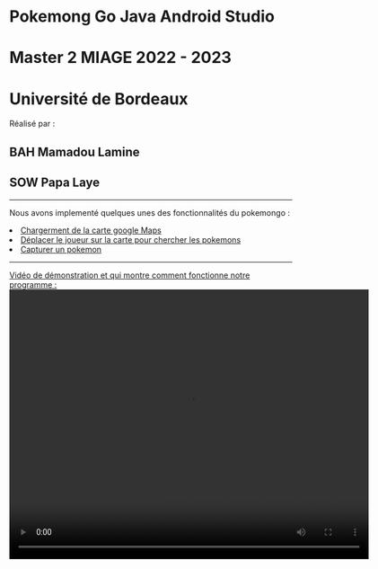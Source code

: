 # Pokemong Go Java Android Studio
# Master 2 MIAGE 2022 - 2023
# Université de Bordeaux
Réalisé par : 
## BAH Mamadou Lamine
## SOW Papa Laye
---  

Nous avons implementé quelques unes des fonctionnalités du pokemongo :  
<u>
  <li>Chargerment de la carte google Maps</li>
  <li>Déplacer le joueur sur la carte pour chercher les pokemons</li>
  <li>Capturer un pokemon</li>
 </ul>

---
Vidéo de démonstration et qui montre comment fonctionne notre programme :    
<video src="[(https://youtu.be/exYGaH9Jq5o)]" width="640" height="480">
